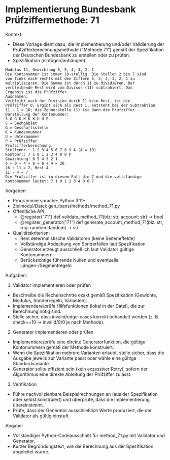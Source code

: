 # Implementierung Bundesbank Prüfziffermethode: 71

Kontext:
- Diese Vorlage dient dazu, die Implementierung und/oder Validierung der Prüfzifferberechnungsmethode ("Methode 71") gemäß der Spezifikation der Deutschen Bundesbank zu erstellen oder zu prüfen.
- Spezifikation (einfügen/anhängen):

```Text
Modulus 11, Gewichtung 6, 5, 4, 3, 2, 1
Die Kontonummer ist immer 10-stellig. Die Stellen 2 bis 7 sind
von links nach rechts mit den Ziffern 6, 5, 4, 3, 2, 1 zu
multiplizieren. Die Summe ist durch 11 zu dividieren. Der
verbleibende Rest wird vom Divisor (11) subtrahiert. Das
Ergebnis ist die Prüfziffer.
Ausnahmen:
Verbleibt nach der Division durch 11 kein Rest, ist die
Prüfziffer 0. Ergibt sich als Rest 1, entsteht bei der Subtraktion
11 - 1 = 10; die Zehnerstelle (1) ist dann die Prüfziffer.
Darstellung der Kontonummer:
S G G K K K K U U P
S = Sachgebiet
G = Geschäftsstelle
K = Kundennummer
U = Unternummer
P = Prüfziffer
Prüfzifferberechnung:
Stellennr.: 1 2 3 4 5 6 7 8 9 A (A = 10)
Kontonr.: 7 1 0 1 2 3 4 0 0 P
Gewichtung: 6 5 4 3 2 1
6 + 0 + 4 + 6 + 6 + 4 = 26
26 : 11 = 2, Rest 4
11 - 4 = 7
Die Prüfziffer ist in diesem Fall die 7 und die vollständige
Kontonummer lautet: 7 1 0 1 2 3 4 0 0 7
```

Vorgaben:
- Programmiersprache: Python 3.11+
- Zielmodul/Datei: gen_ibans/methods/method_71.py
- Öffentliche API:
  - @register("71") def validate_method_71(blz: str, account: str) -> bool
  - @register_generator("71") def generate_account_method_71(blz: str, rng: random.Random) -> str
- Qualitätskriterien:
  - Rein deterministische Validatoren (keine Seiteneffekte)
  - Vollständige Abdeckung von Sonderfällen laut Spezifikation
  - Generator erzeugt ausschließlich laut Validator gültige Kontonummern
  - Berücksichtige führende Nullen und eventuelle Längen-/Segmentregeln

Aufgaben:
1) Validator implementieren oder prüfen
- Beschreibe die Rechenschritte exakt gemäß Spezifikation (Gewichte, Modulus, Sonderregeln, Varianten).
- Implementiere/prüfe Hilfsfunktionen (lokal in der Datei), die zur Berechnung nötig sind.
- Stelle sicher, dass invalid/edge-cases korrekt behandelt werden (z. B. check==10 -> invalid/9/0 je nach Methode).

2) Generator implementieren oder prüfen
- Implementiere/prüfe eine direkte Generatorfunktion, die gültige Kontonummern gemäß der Methode konstruiert.
- Wenn die Spezifikation mehrere Varianten erlaubt, stelle sicher, dass die Ausgabe jeweils zur Variante passt oder wähle eine gültige Standardvariante.
- Generator sollte effizient sein (kein exzessiver Retry), sofern der Algorithmus eine direkte Ableitung der Prüfziffer zulässt.

3) Verifikation
- Führe nachvollziehbare Beispielrechnungen an (aus der Spezifikation oder selbst konstruiert) und überprüfe, dass die Implementierung übereinstimmt.
- Prüfe, dass der Generator ausschließlich Werte produziert, die der Validator als gültig einstuft.

Abgabe:
- Vollständiger Python-Codeausschnitt für method_71.py mit Validator und Generator.
- Kurzer Begründungstext, wie die Berechnung aus der Spezifikation abgeleitet wurde.